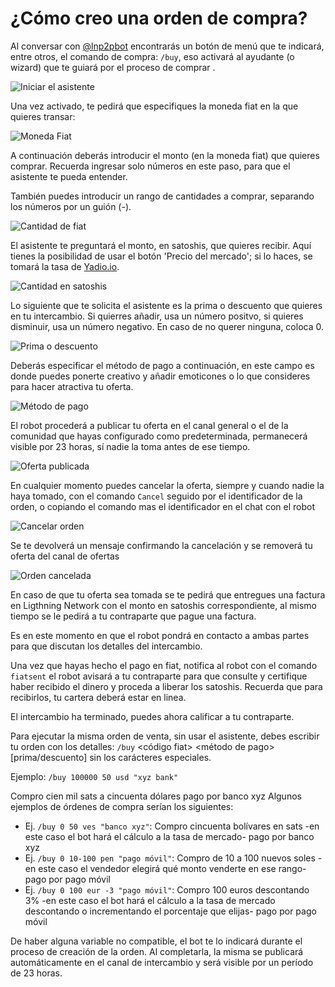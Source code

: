 # ¿Cómo creo una orden de compra?

Al conversar con [@lnp2pbot](https://t.me/lnp2pbot) encontrarás un botón de menú que te indicará, entre otros, el comando de compra:
`/buy`, eso activará al ayudante (o wizard) que te guiará por el proceso de comprar .

![Iniciar el asistente](./assets/images/buy-start.jpg)

Una vez activado, te pedirá que especifiques la moneda fiat en la que quieres transar:

![Moneda Fiat](./assets/images/buy-fiat.jpg)

A continuación deberás introducir el monto (en la moneda fiat) que quieres comprar. Recuerda ingresar solo números en este paso, para que el asistente te pueda entender.

También puedes introducir un rango de cantidades a comprar, separando los números por un guión (-).

![Cantidad de fiat](./assets/images/buy-monto.jpg)

El asistente te preguntará el monto, en satoshis, que quieres recibir. Aquí tienes la posibilidad de usar el botón 'Precio del mercado'; si lo haces, se tomará la tasa de [Yadio.io](https://yadio.io/).

![Cantidad en satoshis](./assets/images/buy-price.jpg)

Lo siguiente que te solicita el asistente es la prima o descuento que quieres en tu intercambio. Si quierres añadir, usa un número positvo, si quieres disminuir, usa un número negativo. En caso de no querer ninguna, coloca 0.

![Prima o descuento](./assets/images/buy-prima.jpg)

Deberás especificar el método de pago a continuación, en este campo es donde puedes ponerte creativo y añadir emoticones o lo que consideres para hacer atractiva tu oferta.

![Método de pago](./assets/images/buy-payment-metod.jpg)

El robot procederá a publicar tu oferta en el canal general o el de la comunidad que hayas configurado como predeterminada, permanecerá visible por 23 horas, sí nadie la toma antes de ese tiempo.

![Oferta publicada](./assets/images/buy-public.jpg)

En cualquier momento puedes cancelar la oferta, siempre y cuando nadie la haya tomado, con el comando `Cancel` seguido por el identificador de la orden, o copiando el comando mas el identificador en el chat con el robot

![Cancelar orden](./assets/images/buy-cancel-order.jpg)

Se te devolverá un mensaje confirmando la cancelación y se removerá tu oferta del canal de ofertas

![Orden cancelada](./assets/images/buy-cancel.jpg)

En caso de que tu oferta sea tomada se te pedirá que entregues una factura en Ligthning Network con el monto en satoshis correspondiente, al mismo tiempo se le pedirá a tu contraparte que pague una factura. 

Es en este momento en que el robot pondrá en contacto a ambas partes para que discutan los detalles del intercambio. 

Una vez que hayas hecho el pago en fiat, notifica al robot con el comando `fiatsent` el robot avisará a tu contraparte para que consulte y certifique haber recibido el dinero y proceda a liberar los satoshis. Recuerda que para recibirlos, tu cartera deberá estar en linea.

El intercambio ha terminado, puedes ahora calificar a tu contraparte.


Para ejecutar la misma orden de venta, sin usar el asistente, debes escribir tu orden con los detalles: `/buy`<monto en sats> <monto en fiat> <código fiat> <método de pago> [prima/descuento] sin los carácteres especiales.

Ejemplo: `/buy 100000 50 usd "xyz bank"`

Compro cien mil sats a cincuenta dólares pago por banco xyz
Algunos ejemplos de órdenes de compra serían los siguientes:

- Ej. `/buy 0 50 ves "banco xyz"`: Compro cincuenta bolívares en sats -en este caso el bot hará el cálculo a la tasa de mercado- pago por banco xyz
- Ej. `/buy 0 10-100 pen "pago móvil"`: Compro de 10 a 100 nuevos soles -en este caso el vendedor elegirá qué monto venderte en ese rango- pago por pago móvil
- Ej. `/buy 0 100 eur -3 "pago móvil"`: Compro 100 euros descontando 3% -en este caso el bot hará el cálculo a la tasa de mercado descontando o incrementando el porcentaje que elijas- pago por pago móvil

De haber alguna variable no compatible, el bot te lo indicará durante el proceso de creación de la orden. Al completarla, la misma se publicará automáticamente en el canal de intercambio y será visible por un período de 23 horas.
